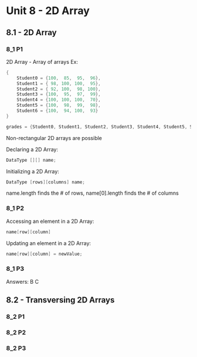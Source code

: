 # Unit 8 - 2D Array

## 8.1 - 2D Array
### 8_1 P1
2D Array - Array of arrays
Ex:
```java
{
    Student0 = {100,  85,  95,  96},
    Student1 = { 98, 100, 100,  95},
    Student2 = { 92, 100,  98, 100},
    Student3 = {100,  95,  97,  99},
    Student4 = {100, 100, 100,  70},
    Student5 = {100,  98,  99,  98},
    Student6 = {100,  94, 100,  93}
}

grades = {Student0, Student1, Student2, Student3, Student4, Student5, Student6}
```
Non-rectangular 2D arrays are possible

Declaring a 2D Array:
```java
DataType [][] name;
```
Initializing a 2D Array:
```java
DataType [rows][columns] name;
```
name.length finds the # of rows, name[0].length finds the # of columns
### 8_1 P2
Accessing an element in a 2D Array:
```java
name[row][column]
```
Updating an element in a 2D Array:
```java
name[row][column] = newValue;
```
### 8_1 P3
Answers:
B
C
## 8.2 - Transversing 2D Arrays
### 8_2 P1
### 8_2 P2
### 8_2 P3